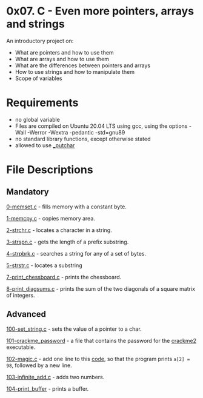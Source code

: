 # 0x07. C - Even more pointers, arrays and strings
An introductory project on:

- What are pointers and how to use them
- What are arrays and how to use them
- What are the differences between pointers and arrays
- How to use strings and how to manipulate them
- Scope of variables
# Requirements
- no global variable
- Files are compiled on Ubuntu 20.04 LTS using gcc, using the options -Wall -Werror -Wextra -pedantic -std=gnu89
- no standard library functions, except otherwise stated
- allowed to use [_putchar](https://github.com/holbertonschool/_putchar.c/blob/master/_putchar.c)
# File Descriptions
## Mandatory
[0-memset.c](https://github.com/Gbeminiyi2022/alx-low_level_programming/blob/main/0x07-pointers_arrays_strings/0-memset.c) - fills memory with a constant byte.

[1-memcpy.c](https://github.com/Gbeminiyi2022/alx-low_level_programming/blob/main/0x07-pointers_arrays_strings/1-memcpy.c) - copies memory area.

[2-strchr.c](https://github.com/Gbeminiyi2022/alx-low_level_programming/blob/main/0x07-pointers_arrays_strings/2-strchr.c) - locates a character in a string.

[3-strspn.c](https://github.com/Gbeminiyi2022/alx-low_level_programming/blob/main/0x07-pointers_arrays_strings/3-strspn.c) - gets the length of a prefix substring.

[4-strpbrk.c](https://github.com/Gbeminiyi2022/alx-low_level_programming/blob/main/0x07-pointers_arrays_strings/4-strpbrk.c) - searches a string for any of a set of bytes. 

[5-strstr.c](https://github.com/Gbeminiyi2022/alx-low_level_programming/blob/main/0x07-pointers_arrays_strings/5-strstr.c) - locates a substring

[7-print_chessboard.c](https://github.com/Gbeminiyi2022/alx-low_level_programming/blob/main/0x07-pointers_arrays_strings/7-print_chessboard.c) - prints the chessboard.

[8-print_diagsums.c](https://github.com/Gbeminiyi2022/alx-low_level_programming/blob/main/0x07-pointers_arrays_strings/8-print_diagsums.c) - prints the sum of the two diagonals of a square matrix of integers.

## Advanced
[100-set_string.c](https://github.com/Gbeminiyi2022/alx-low_level_programming/blob/main/0x07-pointers_arrays_strings/100-set_string.c) - sets the value of a pointer to a char.

[101-crackme_password](https://github.com/Gbeminiyi2022/alx-low_level_programming/blob/main/0x07-pointers_arrays_strings/101-crackme_password) - a file that contains the password for the [crackme2](https://github.com/holbertonschool/0x06.c) executable.

[102-magic.c](https://github.com/Gbeminiyi2022/alx-low_level_programming/blob/main/0x06-pointers_arrays_strings/102-magic.c) - add one line to this [code](https://github.com/holbertonschool/make_magic_happen/blob/master/magic.c), so that the program prints `a[2] = 98`, followed by a new line.

[103-infinite_add.c](https://github.com/Gbeminiyi2022/alx-low_level_programming/blob/main/0x06-pointers_arrays_strings/103-infinite_add.c) - adds two numbers.

[104-print_buffer](https://github.com/Gbeminiyi2022/alx-low_level_programming/blob/main/0x06-pointers_arrays_strings/104-print_buffer) - prints a buffer.
